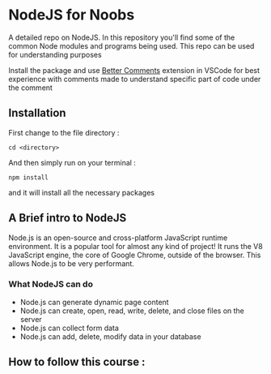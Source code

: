 
# NodeJS for Noobs

A detailed repo on NodeJS. In this repository you'll find some of the common Node modules and programs being used. This repo can be used for understanding purposes

Install the package and use [Better Comments](https://marketplace.visualstudio.com/items?itemName=aaron-bond.better-comments) extension in VSCode for best experience with comments made to understand specific part of code under the comment


## Installation

First change to the file directory : 

```cd <directory> ```

And then simply run on your terminal : 

``` npm install ```

and it will install all the necessary packages
## A Brief intro to NodeJS
Node.js is an open-source and cross-platform JavaScript runtime environment. It is a popular tool for almost any kind of project!
It runs the V8 JavaScript engine, the core of Google Chrome, outside of the browser. This allows Node.js to be very performant.

### What NodeJS can do 
- Node.js can generate dynamic page content
- Node.js can create, open, read, write, delete, and close files on the server
- Node.js can collect form data
- Node.js can add, delete, modify data in your database

## How to follow this course : 
